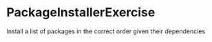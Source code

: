 # PackageInstallerExercise
Install a list of packages in the correct order given their dependencies
